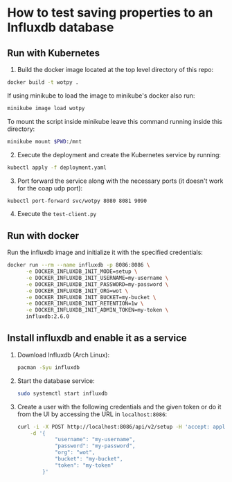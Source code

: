 # How to test saving properties to an Influxdb database
## Run with Kubernetes
1. Build the docker image located at the top level directory of this repo:
```bash
docker build -t wotpy .
```
If using minikube to load the image to minikube's docker also run:
```bash
minikube image load wotpy
```
To mount the script inside minikube leave this command running inside this directory:
```bash
minikube mount $PWD:/mnt
```
2. Execute the deployment and create the Kubernetes service by running:
```bash
kubectl apply -f deployment.yaml
```
3. Port forward the service along with the necessary ports (it doesn't work for the coap udp port):
```bash
kubectl port-forward svc/wotpy 8080 8081 9090
```
4. Execute the `test-client.py`
## Run with docker
Run the influxdb image and initialize it with the specified credentials:
```bash
docker run --rm --name influxdb -p 8086:8086 \
      -e DOCKER_INFLUXDB_INIT_MODE=setup \
      -e DOCKER_INFLUXDB_INIT_USERNAME=my-username \
      -e DOCKER_INFLUXDB_INIT_PASSWORD=my-password \
      -e DOCKER_INFLUXDB_INIT_ORG=wot \
      -e DOCKER_INFLUXDB_INIT_BUCKET=my-bucket \
      -e DOCKER_INFLUXDB_INIT_RETENTION=1w \
      -e DOCKER_INFLUXDB_INIT_ADMIN_TOKEN=my-token \
      influxdb:2.6.0
```
## Install influxdb and enable it as a service
1. Download Influxdb (Arch Linux):
    ```bash
    pacman -Syu influxdb
    ```
2. Start the database service:
    ```bash
    sudo systemctl start influxdb
    ```
3. Create a user with the following credentials and the given token or do it from the UI by accessing the URL in `localhost:8086`:
    ```bash
    curl -i -X POST http://localhost:8086/api/v2/setup -H 'accept: application/json' \
        -d '{
                "username": "my-username",
                "password": "my-password",
                "org": "wot",
                "bucket": "my-bucket",
                "token": "my-token"
            }'
    ```


